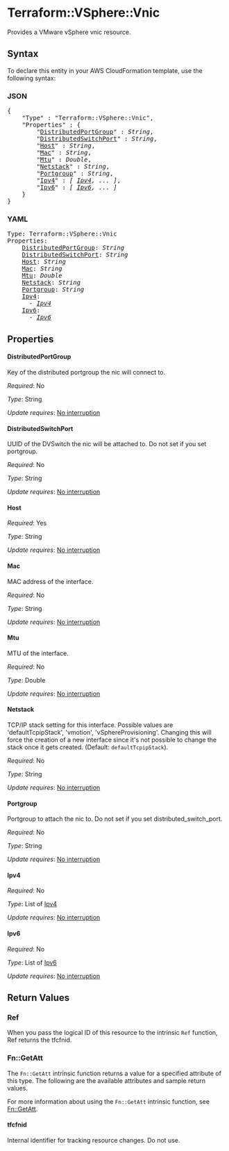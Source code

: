 # Terraform::VSphere::Vnic

Provides a VMware vSphere vnic resource.

## Syntax

To declare this entity in your AWS CloudFormation template, use the following syntax:

### JSON

<pre>
{
    "Type" : "Terraform::VSphere::Vnic",
    "Properties" : {
        "<a href="#distributedportgroup" title="DistributedPortGroup">DistributedPortGroup</a>" : <i>String</i>,
        "<a href="#distributedswitchport" title="DistributedSwitchPort">DistributedSwitchPort</a>" : <i>String</i>,
        "<a href="#host" title="Host">Host</a>" : <i>String</i>,
        "<a href="#mac" title="Mac">Mac</a>" : <i>String</i>,
        "<a href="#mtu" title="Mtu">Mtu</a>" : <i>Double</i>,
        "<a href="#netstack" title="Netstack">Netstack</a>" : <i>String</i>,
        "<a href="#portgroup" title="Portgroup">Portgroup</a>" : <i>String</i>,
        "<a href="#ipv4" title="Ipv4">Ipv4</a>" : <i>[ <a href="ipv4.md">Ipv4</a>, ... ]</i>,
        "<a href="#ipv6" title="Ipv6">Ipv6</a>" : <i>[ <a href="ipv6.md">Ipv6</a>, ... ]</i>
    }
}
</pre>

### YAML

<pre>
Type: Terraform::VSphere::Vnic
Properties:
    <a href="#distributedportgroup" title="DistributedPortGroup">DistributedPortGroup</a>: <i>String</i>
    <a href="#distributedswitchport" title="DistributedSwitchPort">DistributedSwitchPort</a>: <i>String</i>
    <a href="#host" title="Host">Host</a>: <i>String</i>
    <a href="#mac" title="Mac">Mac</a>: <i>String</i>
    <a href="#mtu" title="Mtu">Mtu</a>: <i>Double</i>
    <a href="#netstack" title="Netstack">Netstack</a>: <i>String</i>
    <a href="#portgroup" title="Portgroup">Portgroup</a>: <i>String</i>
    <a href="#ipv4" title="Ipv4">Ipv4</a>: <i>
      - <a href="ipv4.md">Ipv4</a></i>
    <a href="#ipv6" title="Ipv6">Ipv6</a>: <i>
      - <a href="ipv6.md">Ipv6</a></i>
</pre>

## Properties

#### DistributedPortGroup

Key of the distributed portgroup the nic will connect to.

_Required_: No

_Type_: String

_Update requires_: [No interruption](https://docs.aws.amazon.com/AWSCloudFormation/latest/UserGuide/using-cfn-updating-stacks-update-behaviors.html#update-no-interrupt)

#### DistributedSwitchPort

UUID of the DVSwitch the nic will be attached to. Do not set if you set portgroup.

_Required_: No

_Type_: String

_Update requires_: [No interruption](https://docs.aws.amazon.com/AWSCloudFormation/latest/UserGuide/using-cfn-updating-stacks-update-behaviors.html#update-no-interrupt)

#### Host

_Required_: Yes

_Type_: String

_Update requires_: [No interruption](https://docs.aws.amazon.com/AWSCloudFormation/latest/UserGuide/using-cfn-updating-stacks-update-behaviors.html#update-no-interrupt)

#### Mac

MAC address of the interface.

_Required_: No

_Type_: String

_Update requires_: [No interruption](https://docs.aws.amazon.com/AWSCloudFormation/latest/UserGuide/using-cfn-updating-stacks-update-behaviors.html#update-no-interrupt)

#### Mtu

MTU of the interface.

_Required_: No

_Type_: Double

_Update requires_: [No interruption](https://docs.aws.amazon.com/AWSCloudFormation/latest/UserGuide/using-cfn-updating-stacks-update-behaviors.html#update-no-interrupt)

#### Netstack

TCP/IP stack setting for this interface. Possible values are 'defaultTcpipStack', 'vmotion', 'vSphereProvisioning'. Changing this will force the creation of a new interface since it's not possible to change the stack once it gets created. (Default: `defaultTcpipStack`).

_Required_: No

_Type_: String

_Update requires_: [No interruption](https://docs.aws.amazon.com/AWSCloudFormation/latest/UserGuide/using-cfn-updating-stacks-update-behaviors.html#update-no-interrupt)

#### Portgroup

Portgroup to attach the nic to. Do not set if you set distributed_switch_port.

_Required_: No

_Type_: String

_Update requires_: [No interruption](https://docs.aws.amazon.com/AWSCloudFormation/latest/UserGuide/using-cfn-updating-stacks-update-behaviors.html#update-no-interrupt)

#### Ipv4

_Required_: No

_Type_: List of <a href="ipv4.md">Ipv4</a>

_Update requires_: [No interruption](https://docs.aws.amazon.com/AWSCloudFormation/latest/UserGuide/using-cfn-updating-stacks-update-behaviors.html#update-no-interrupt)

#### Ipv6

_Required_: No

_Type_: List of <a href="ipv6.md">Ipv6</a>

_Update requires_: [No interruption](https://docs.aws.amazon.com/AWSCloudFormation/latest/UserGuide/using-cfn-updating-stacks-update-behaviors.html#update-no-interrupt)

## Return Values

### Ref

When you pass the logical ID of this resource to the intrinsic `Ref` function, Ref returns the tfcfnid.

### Fn::GetAtt

The `Fn::GetAtt` intrinsic function returns a value for a specified attribute of this type. The following are the available attributes and sample return values.

For more information about using the `Fn::GetAtt` intrinsic function, see [Fn::GetAtt](https://docs.aws.amazon.com/AWSCloudFormation/latest/UserGuide/intrinsic-function-reference-getatt.html).

#### tfcfnid

Internal identifier for tracking resource changes. Do not use.

